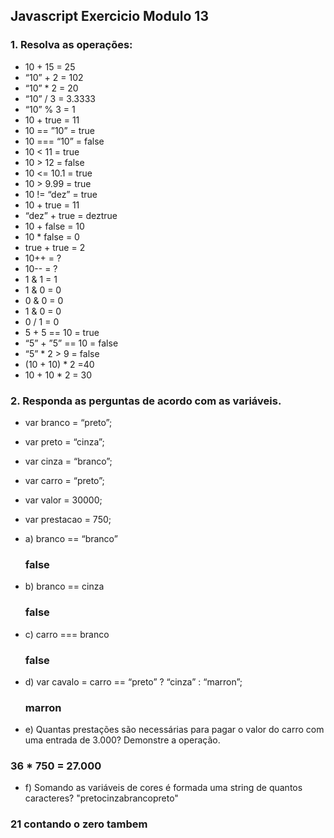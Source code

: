 ## Javascript  Exercicio Modulo 13

### 1. Resolva as operações:
- 10 + 15 = 25
- “10” + 2 = 102
- “10” * 2 = 20
- “10” / 3 = 3.3333
- “10” % 3 = 1
- 10 + true = 11
- 10 == ”10” = true
- 10 === “10” = false
- 10 < 11 = true
- 10 > 12 = false
- 10 <= 10.1 = true
- 10 > 9.99 = true
- 10 != “dez” = true
- 10 + true = 11
- “dez” + true = deztrue
- 10 + false = 10
- 10 * false = 0
- true + true = 2
- 10++ = ?
- 10-- = ?
- 1 & 1 = 1
- 1 & 0 = 0
- 0 & 0 = 0
- 1 & 0 = 0
- 0 / 1 = 0
- 5 + 5 == 10 = true
- “5” + ”5” == 10 = false
- “5” * 2 > 9 = false
- (10 + 10) * 2 =40
- 10 + 10 * 2 = 30

### 2. Responda as perguntas de acordo com as variáveis.
- var branco = “preto”;
- var preto = “cinza”;
- var cinza = “branco”;
- var carro = “preto”;
- var valor = 30000;
- var prestacao = 750;

- a) branco == “branco”
    ### false
- b) branco == cinza
    ### false
- c) carro === branco
   ### false
- d) var cavalo = carro == “preto” ? “cinza” : “marron”;
   ### marron
- e) Quantas prestações são necessárias para pagar o valor do carro com uma entrada
de 3.000? Demonstre a operação.
### 36 * 750 = 27.000
- f) Somando as variáveis de cores é formada uma string de quantos caracteres? "pretocinzabrancopreto" 
### 21 contando o zero tambem
